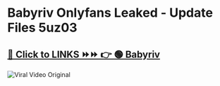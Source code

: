 
 # Babyriv Onlyfans Leaked - Update Files 5uz03

## <h2><a href="https://clipsfans.com/Babyriv&ref=git">🔗 Click to LINKS ⏩⏩ 👉 🟢 Babyriv </a></h2>

<a href="https://clipsfans.com/Babyriv&ref=git" rel="nofollow" data-target="animated-image.originalLink"><img src="https://i.ibb.co.com/xMMVF88/686577567.gif" alt="Viral Video Original" style="max-width: 100%; display: inline-block;" data-target="animated-image.originalImage"></a>

